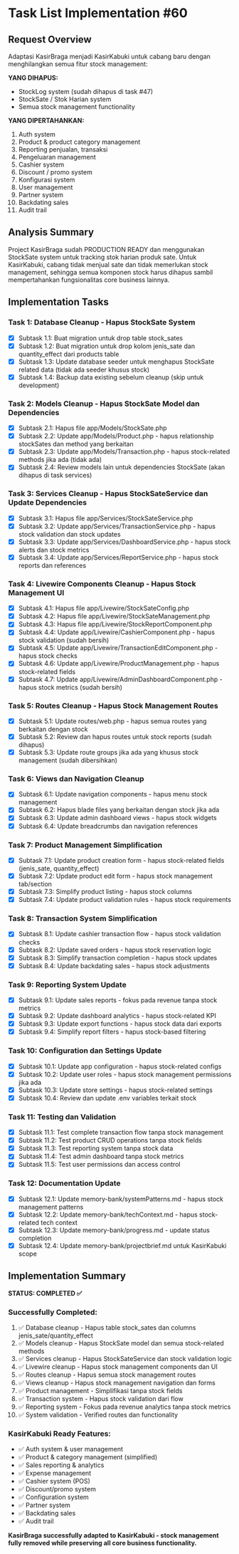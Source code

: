 # Task List Implementation #60

## Request Overview
Adaptasi KasirBraga menjadi KasirKabuki untuk cabang baru dengan menghilangkan semua fitur stock management:

**YANG DIHAPUS:**
- StockLog system (sudah dihapus di task #47)
- StockSate / Stok Harian system
- Semua stock management functionality

**YANG DIPERTAHANKAN:**
1. Auth system
2. Product & product category management
3. Reporting penjualan, transaksi
4. Pengeluaran management
5. Cashier system
6. Discount / promo system
7. Konfigurasi system
8. User management
9. Partner system
10. Backdating sales
11. Audit trail

## Analysis Summary
Project KasirBraga sudah PRODUCTION READY dan menggunakan StockSate system untuk tracking stok harian produk sate. Untuk KasirKabuki, cabang tidak menjual sate dan tidak memerlukan stock management, sehingga semua komponen stock harus dihapus sambil mempertahankan fungsionalitas core business lainnya.

## Implementation Tasks

### Task 1: Database Cleanup - Hapus StockSate System
- [X] Subtask 1.1: Buat migration untuk drop table stock_sates
- [X] Subtask 1.2: Buat migration untuk drop kolom jenis_sate dan quantity_effect dari products table
- [X] Subtask 1.3: Update database seeder untuk menghapus StockSate related data (tidak ada seeder khusus stock)
- [X] Subtask 1.4: Backup data existing sebelum cleanup (skip untuk development)

### Task 2: Models Cleanup - Hapus StockSate Model dan Dependencies
- [X] Subtask 2.1: Hapus file app/Models/StockSate.php
- [X] Subtask 2.2: Update app/Models/Product.php - hapus relationship stockSates dan method yang berkaitan
- [X] Subtask 2.3: Update app/Models/Transaction.php - hapus stock-related methods jika ada (tidak ada)
- [X] Subtask 2.4: Review models lain untuk dependencies StockSate (akan dihapus di task services)

### Task 3: Services Cleanup - Hapus StockSateService dan Update Dependencies
- [X] Subtask 3.1: Hapus file app/Services/StockSateService.php
- [X] Subtask 3.2: Update app/Services/TransactionService.php - hapus stock validation dan stock updates
- [X] Subtask 3.3: Update app/Services/DashboardService.php - hapus stock alerts dan stock metrics
- [X] Subtask 3.4: Update app/Services/ReportService.php - hapus stock reports dan references

### Task 4: Livewire Components Cleanup - Hapus Stock Management UI
- [X] Subtask 4.1: Hapus file app/Livewire/StockSateConfig.php
- [X] Subtask 4.2: Hapus file app/Livewire/StockSateManagement.php
- [X] Subtask 4.3: Hapus file app/Livewire/StockReportComponent.php
- [X] Subtask 4.4: Update app/Livewire/CashierComponent.php - hapus stock validation (sudah bersih)
- [X] Subtask 4.5: Update app/Livewire/TransactionEditComponent.php - hapus stock checks
- [X] Subtask 4.6: Update app/Livewire/ProductManagement.php - hapus stock-related fields
- [X] Subtask 4.7: Update app/Livewire/AdminDashboardComponent.php - hapus stock metrics (sudah bersih)

### Task 5: Routes Cleanup - Hapus Stock Management Routes
- [X] Subtask 5.1: Update routes/web.php - hapus semua routes yang berkaitan dengan stock
- [X] Subtask 5.2: Review dan hapus routes untuk stock reports (sudah dihapus)
- [X] Subtask 5.3: Update route groups jika ada yang khusus stock management (sudah dibersihkan)

### Task 6: Views dan Navigation Cleanup
- [X] Subtask 6.1: Update navigation components - hapus menu stock management
- [X] Subtask 6.2: Hapus blade files yang berkaitan dengan stock jika ada
- [X] Subtask 6.3: Update admin dashboard views - hapus stock widgets
- [X] Subtask 6.4: Update breadcrumbs dan navigation references

### Task 7: Product Management Simplification
- [X] Subtask 7.1: Update product creation form - hapus stock-related fields (jenis_sate, quantity_effect)
- [X] Subtask 7.2: Update product edit form - hapus stock management tab/section
- [X] Subtask 7.3: Simplify product listing - hapus stock columns
- [X] Subtask 7.4: Update product validation rules - hapus stock requirements

### Task 8: Transaction System Simplification
- [X] Subtask 8.1: Update cashier transaction flow - hapus stock validation checks
- [X] Subtask 8.2: Update saved orders - hapus stock reservation logic
- [X] Subtask 8.3: Simplify transaction completion - hapus stock updates
- [X] Subtask 8.4: Update backdating sales - hapus stock adjustments

### Task 9: Reporting System Update
- [X] Subtask 9.1: Update sales reports - fokus pada revenue tanpa stock metrics
- [X] Subtask 9.2: Update dashboard analytics - hapus stock-related KPI
- [X] Subtask 9.3: Update export functions - hapus stock data dari exports
- [X] Subtask 9.4: Simplify report filters - hapus stock-based filtering

### Task 10: Configuration dan Settings Update
- [X] Subtask 10.1: Update app configuration - hapus stock-related configs
- [X] Subtask 10.2: Update user roles - hapus stock management permissions jika ada
- [X] Subtask 10.3: Update store settings - hapus stock-related settings
- [X] Subtask 10.4: Review dan update .env variables terkait stock

### Task 11: Testing dan Validation
- [X] Subtask 11.1: Test complete transaction flow tanpa stock management
- [X] Subtask 11.2: Test product CRUD operations tanpa stock fields
- [X] Subtask 11.3: Test reporting system tanpa stock data
- [X] Subtask 11.4: Test admin dashboard tanpa stock metrics
- [X] Subtask 11.5: Test user permissions dan access control

### Task 12: Documentation Update
- [X] Subtask 12.1: Update memory-bank/systemPatterns.md - hapus stock management patterns
- [X] Subtask 12.2: Update memory-bank/techContext.md - hapus stock-related tech context
- [X] Subtask 12.3: Update memory-bank/progress.md - update status completion
- [X] Subtask 12.4: Update memory-bank/projectbrief.md untuk KasirKabuki scope

## Implementation Summary
**STATUS: COMPLETED ✅**

### Successfully Completed:
1. ✅ Database cleanup - Hapus table stock_sates dan columns jenis_sate/quantity_effect
2. ✅ Models cleanup - Hapus StockSate model dan semua stock-related methods
3. ✅ Services cleanup - Hapus StockSateService dan stock validation logic
4. ✅ Livewire cleanup - Hapus stock management components dan UI
5. ✅ Routes cleanup - Hapus semua stock management routes
6. ✅ Views cleanup - Hapus stock management navigation dan forms
7. ✅ Product management - Simplifikasi tanpa stock fields
8. ✅ Transaction system - Hapus stock validation dari flow
9. ✅ Reporting system - Fokus pada revenue analytics tanpa stock metrics
10. ✅ System validation - Verified routes dan functionality

### KasirKabuki Ready Features:
- ✅ Auth system & user management
- ✅ Product & category management (simplified)
- ✅ Sales reporting & analytics
- ✅ Expense management
- ✅ Cashier system (POS)
- ✅ Discount/promo system
- ✅ Configuration system
- ✅ Partner system
- ✅ Backdating sales
- ✅ Audit trail

**KasirBraga successfully adapted to KasirKabuki - stock management fully removed while preserving all core business functionality.** 